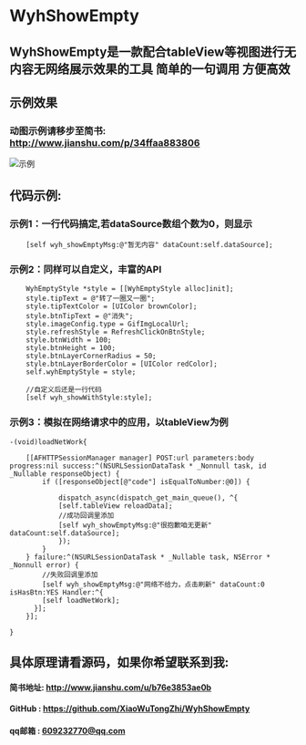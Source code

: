 # WyhShowEmpty

## WyhShowEmpty是一款配合tableView等视图进行无内容无网络展示效果的工具 简单的一句调用 方便高效


## 示例效果 


### 动图示例请移步至简书: http://www.jianshu.com/p/34ffaa883806

![示例](http://upload-images.jianshu.io/upload_images/4097230-4431fc807b524141.png?imageMogr2/auto-orient/strip%7CimageView2/2/w/1240)

## 代码示例: 

### 示例1：一行代码搞定,若dataSource数组个数为0，则显示

```objc
    [self wyh_showEmptyMsg:@"暂无内容" dataCount:self.dataSource];
```

### 示例2：同样可以自定义，丰富的API

```objc
    WyhEmptyStyle *style = [[WyhEmptyStyle alloc]init];
    style.tipText = @"转了一圈又一圈";
    style.tipTextColor = [UIColor brownColor];
    style.btnTipText = @"消失";
    style.imageConfig.type = GifImgLocalUrl;
    style.refreshStyle = RefreshClickOnBtnStyle;
    style.btnWidth = 100;
    style.btnHeight = 100;
    style.btnLayerCornerRadius = 50;
    style.btnLayerBorderColor = [UIColor redColor];
    self.wyhEmptyStyle = style;

    //自定义后还是一行代码
    [self wyh_showWithStyle:style];
```

### 示例3：模拟在网络请求中的应用，以tableView为例

```objc
-(void)loadNetWork{

    [[AFHTTPSessionManager manager] POST:url parameters:body progress:nil success:^(NSURLSessionDataTask * _Nonnull task, id  _Nullable responseObject) {
        if ([responseObject[@"code"] isEqualToNumber:@0]) {

            dispatch_async(dispatch_get_main_queue(), ^{
            [self.tableView reloadData];
            //成功回调里添加
            [self wyh_showEmptyMsg:@"很抱歉咱无更新" dataCount:self.dataSource];
            });
        }
    } failure:^(NSURLSessionDataTask * _Nullable task, NSError * _Nonnull error) {
        //失败回调里添加
        [self wyh_showEmptyMsg:@"网络不给力，点击刷新" dataCount:0 isHasBtn:YES Handler:^{
        [self loadNetWork];
      }];
    }];

}
```

## 具体原理请看源码，如果你希望联系到我:

####   简书地址: http://www.jianshu.com/u/b76e3853ae0b
####   GitHub   : https://github.com/XiaoWuTongZhi/WyhShowEmpty
####   qq邮箱   : 609232770@qq.com


